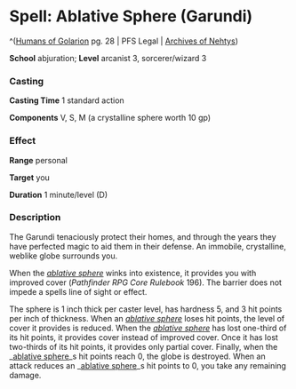 # Spell: Ablative Sphere (Garundi)

^([Humans of Golarion][ss-garundi-ablative-sphere-] pg. 28 | PFS Legal | [Archives of Nehtys][sn-garundi-ablative-sphere-])

**School** abjuration; **Level** arcanist 3, sorcerer/wizard 3

### Casting

**Casting Time** 1 standard action  

**Components** V, S, M (a crystalline sphere worth 10 gp)

### Effect

**Range** personal  

**Target** you  

**Duration** 1 minute/level (D)

### Description

The Garundi tenaciously protect their homes, and through the years they have perfected magic to aid them in their defense. An immobile, crystalline, weblike globe surrounds you.  

When the _[ablative sphere]_ winks into existence, it provides you with improved cover (_Pathfinder RPG Core Rulebook_ 196). The barrier does not impede a spells line of sight or effect.  

The sphere is 1 inch thick per caster level, has hardness 5, and 3 hit points per inch of thickness. When an _[ablative sphere]_ loses hit points, the level of cover it provides is reduced. When the _[ablative sphere]_ has lost one-third of its hit points, it provides cover instead of improved cover. Once it has lost two-thirds of its hit points, it provides only partial cover. Finally, when the _[ablative sphere]_s hit points reach 0, the globe is destroyed. When an attack reduces an _[ablative sphere]_s hit points to 0, you take any remaining damage.

[ss-garundi-ablative-sphere-]: http://paizo.com/store/games/rolep
[sn-garundi-ablative-sphere-]: http://www.archivesofnethys.com/SpellDisplay.aspx?ItemName=Ablative%20Sphere%20%28Garundi%29
[ablative sphere]: http://www.archivesofnethys.com/SpellDisplay.aspx?ItemName=ablative%20sphere
